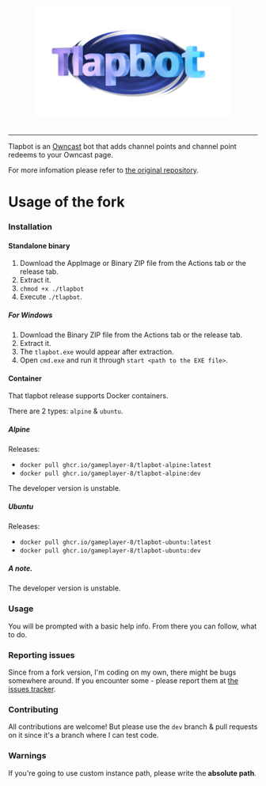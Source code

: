 <p align="center" style="white-space: pre-line;">
  <a href="https://chimmie.k.vu/tlapbot">
    <img src="docs/tlapbot-splash-text.png" width="400" alt=":tlapbot-splash:">
  </a>
  <hr/>
</p>

Tlapbot is an [Owncast](https://owncast.online/) bot that adds channel points and
channel point redeems to your Owncast page.

For more infomation please refer to [the original repository](https://github.com/SleepyLili/tlapbot).

# Usage of the fork

### Installation

#### Standalone binary

1. Download the AppImage or Binary ZIP file from the Actions tab or the release tab.
2. Extract it.
3. `chmod +x ./tlapbot`
4. Execute `./tlapbot`.

##### For Windows

1. Download the Binary ZIP file from the Actions tab or the release tab.
2. Extract it.
3. The `tlapbot.exe` would appear after extraction.
4. Open `cmd.exe` and run it through `start <path to the EXE file>`.

#### Container

That tlapbot release supports Docker containers.

There are 2 types: `alpine` & `ubuntu`.

##### Alpine

Releases:
 - `docker pull ghcr.io/gameplayer-8/tlapbot-alpine:latest`
 - `docker pull ghcr.io/gameplayer-8/tlapbot-alpine:dev`

The developer version is unstable.

##### Ubuntu

Releases:
 - `docker pull ghcr.io/gameplayer-8/tlapbot-ubuntu:latest`
 - `docker pull ghcr.io/gameplayer-8/tlapbot-ubuntu:dev`

##### A note.

The developer version is unstable.

### Usage

You will be prompted with a basic help info. From there you can follow, what to do.

### Reporting issues

Since from a fork version, I'm coding on my own, there might be bugs somewhere around.
If you encounter some - please report them at [the issues tracker](https://github.com/GamePlayer-8/tlapbot/issues).

### Contributing

All contributions are welcome! But please use the `dev` branch & pull requests on it since it's a branch where
I can test code.

### Warnings

If you're going to use custom instance path, please write the **absolute path**.

